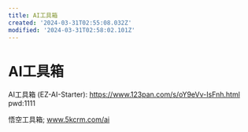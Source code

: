 ```yaml
---
title: AI工具箱
created: '2024-03-31T02:55:08.032Z'
modified: '2024-03-31T02:58:02.101Z'
---
```


# AI工具箱

AI工具箱 (EZ-AI-Starter):
https://www.123pan.com/s/oY9eVv-IsFnh.html pwd:1111

悟空工具箱;
www.5kcrm.com/ai

